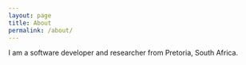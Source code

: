 ```yaml
---
layout: page
title: About
permalink: /about/
---
```


I am a software developer and researcher from Pretoria, South Africa.

<a href="https://github.com/bduvenhage" title="bduvenhage"><svg class="svg-icon grey"><use xlink:href="{{ '/assets/minima-social-icons.svg#github' | relative_url }}"></use></svg></a> <a href="https://www.linkedin.com/in/bernardtduvenhage" title="bernardtduvenhage"><svg class="svg-icon grey"><use xlink:href="{{ '/assets/minima-social-icons.svg#linkedin' | relative_url }}"></use></svg></a> <a href="https://twitter.com/bernardt_d" title="bernardt_d"><svg class="svg-icon grey"><use xlink:href="{{ '/assets/minima-social-icons.svg#twitter' | relative_url }}"></use></svg></a>
